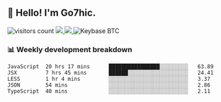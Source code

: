 ## 👋 Hello! I'm Go7hic.

 ![visitors count](https://visitors-by-url-pls-dont-use-this-in-your-repo.vercel.app/Go7hic-github-readme)
 <a href="https://twitter.com/Go7hic">
    <img src="https://img.shields.io/badge/-@Go7hic-1ca0f1?style=flat-square&labelColor=1ca0f1&logo=twitter&logoColor=white&link=https://twitter.com/Go7hic">
   <a/>
   <a href="mailto:gtfx0209@gmail.com">
    <img src="https://img.shields.io/badge/-gtfx0209@gmail.com-c14438?style=flat-square&logo=Gmail&logoColor=white&link=mailto:gtfx0209@gmail.com">
   <a/>
    ![Keybase BTC](https://img.shields.io/keybase/btc/Go7hic)
 <!--
🔭 I’m currently working
🌱 I’m currently learning
💬 Ask me about 
📫 How to reach me: 
⚡ Fun fact: 
-->
 <!--
![My Github Stats](https://github-readme-stats.vercel.app/api?username=Go7hic&show_icons=true&count_private=true)

-->

### 📊 Weekly development breakdown
<!--START_SECTION:waka-->
```text
JavaScript  20 hrs 17 mins      ████████████████░░░░░░░░░   63.89 
JSX         7 hrs 45 mins       ██████░░░░░░░░░░░░░░░░░░░   24.41 
LESS        1 hr 4 mins         ░░░░░░░░░░░░░░░░░░░░░░░░░   3.37 
JSON        54 mins             ░░░░░░░░░░░░░░░░░░░░░░░░░   2.86 
TypeScript  40 mins             ░░░░░░░░░░░░░░░░░░░░░░░░░   2.11
```
<!--END_SECTION:waka-->

